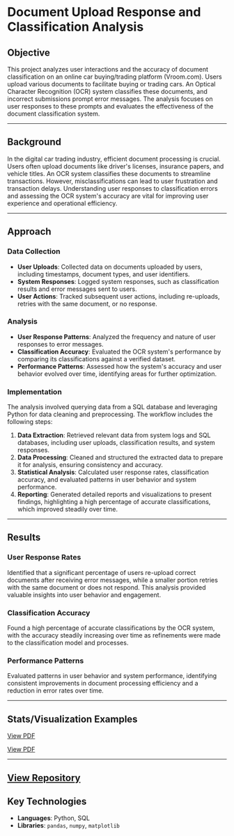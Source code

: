 # Document Upload Response and Classification Analysis

## Objective
This project analyzes user interactions and the accuracy of document classification on an online car buying/trading platform (Vroom.com). Users upload various documents to facilitate buying or trading cars. An Optical Character Recognition (OCR) system classifies these documents, and incorrect submissions prompt error messages. The analysis focuses on user responses to these prompts and evaluates the effectiveness of the document classification system.

---

## Background
In the digital car trading industry, efficient document processing is crucial. Users often upload documents like driver's licenses, insurance papers, and vehicle titles. An OCR system classifies these documents to streamline transactions. However, misclassifications can lead to user frustration and transaction delays. Understanding user responses to classification errors and assessing the OCR system's accuracy are vital for improving user experience and operational efficiency.

---

## Approach

### Data Collection
- **User Uploads**: Collected data on documents uploaded by users, including timestamps, document types, and user identifiers.
- **System Responses**: Logged system responses, such as classification results and error messages sent to users.
- **User Actions**: Tracked subsequent user actions, including re-uploads, retries with the same document, or no response.

### Analysis
- **User Response Patterns**: Analyzed the frequency and nature of user responses to error messages.
- **Classification Accuracy**: Evaluated the OCR system's performance by comparing its classifications against a verified dataset.
- **Performance Patterns**: Assessed how the system's accuracy and user behavior evolved over time, identifying areas for further optimization.

### Implementation
The analysis involved querying data from a SQL database and leveraging Python for data cleaning and preprocessing. The workflow includes the following steps:
1. **Data Extraction**: Retrieved relevant data from system logs and SQL databases, including user uploads, classification results, and system responses.
2. **Data Processing**: Cleaned and structured the extracted data to prepare it for analysis, ensuring consistency and accuracy.
3. **Statistical Analysis**: Calculated user response rates, classification accuracy, and evaluated patterns in user behavior and system performance.
4. **Reporting**: Generated detailed reports and visualizations to present findings, highlighting a high percentage of accurate classifications, which improved steadily over time.

---

## Results

### User Response Rates
Identified that a significant percentage of users re-upload correct documents after receiving error messages, while a smaller portion retries with the same document or does not respond. This analysis provided valuable insights into user behavior and engagement.

### Classification Accuracy
Found a high percentage of accurate classifications by the OCR system, with the accuracy steadily increasing over time as refinements were made to the classification model and processes.

### Performance Patterns
Evaluated patterns in user behavior and system performance, identifying consistent improvements in document processing efficiency and a reduction in error rates over time.

---

## Stats/Visualization Examples

[View PDF](example_stats_visualization/example_historical_stats.pdf)

[View PDF](example_stats_visualization/example_weekly_stats.pdf)

---

## [View Repository](https://github.com/srdjan-injac/doc_classification_stats)

## Key Technologies
- **Languages**: Python, SQL
- **Libraries**: `pandas`, `numpy`, `matplotlib`

